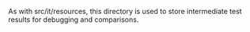 As with src/it/resources, this directory is used to
store intermediate test results for debugging and
comparisons.